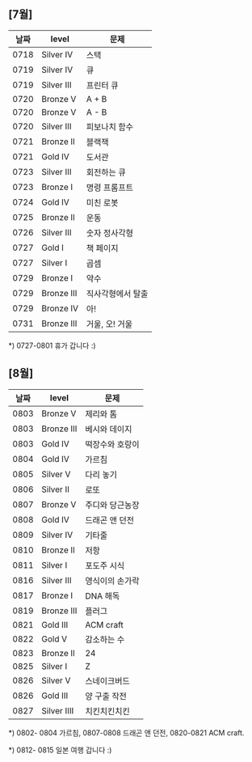  
## [7월]

| 날짜         | level        | 문제         |
| ------------ | ------------ | ------------ |
| 0718         | Silver IV    | 스택         |
| 0719         | Silver IV    | 큐           |
| 0719         | Silver III   | 프린터 큐    |
| 0720         | Bronze V     | A + B        |
| 0720         | Bronze V     | A - B        |
| 0720         | Silver III   | 피보나치 함수 |
| 0721         | Bronze II    | 블랙잭       |
| 0721         | Gold IV      | 도서관       |
| 0723         | Silver III   | 회전하는 큐   |
| 0723         | Bronze I     | 명령 프롬프트 |
| 0724         | Gold IV      | 미친 로봇    |
| 0725         | Bronze II    | 운동         |
| 0726         | Silver III   | 숫자 정사각형 | 
| 0727         | Gold I       | 책 페이지    |
| 0727         | Silver I     | 곱셈         |
| 0729         | Bronze I     | 약수         |
| 0729         | Bronze III   | 직사각형에서 탈출|
| 0729         | Bronze IV    | 아!         |
| 0731         | Bronze III   | 거울, 오! 거울|

*) 0727-0801 휴가 갑니다 :)
           
             
          
## [8월]

| 날짜         | level        | 문제         |
| ------------ | ------------ | ------------ |
| 0803         | Bronze V     | 제리와 톰     |
| 0803         | Bronze III   | 베시와 데이지  |
| 0803         | Gold IV      | 떡장수와 호랑이|
| 0804         | Gold IV      | 가르침         |
| 0805         | Silver V     | 다리 놓기      |
| 0806         | Silver II    | 로또           |
| 0807         | Bronze V     | 주디와 당근농장 |
| 0808         | Gold IV      | 드래곤 앤 던전  |
| 0809         | Silver IV    | 기타줄         |
| 0810         | Bronze II    | 저항           |
| 0811         | Silver I     | 포도주 시식    |
| 0816         | Silver III   | 영식이의 손가락 |
| 0817         | Bronze I     | DNA 해독       |
| 0819         | Bronze III   | 플러그         |
| 0821         | Gold III     | ACM craft     |
| 0822         | Gold V       | 감소하는 수    |
| 0823         | Bronze II    | 24            |
| 0825         | Silver I     | Z             |
| 0826         | Silver V     | 스네이크버드   |
| 0826         | Gold III     | 양 구출 작전   |
| 0827         | Silver IIII  | 치킨치킨치킨   |


*) 0802- 0804 가르침, 0807-0808 드래곤 앤 던전, 0820-0821 ACM craft.

*) 0812- 0815 일본 여행 갑니다 :) 






